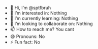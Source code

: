 - 👋 Hi, I’m @sptfbruh
- 👀 I’m interested in: Nothing
- 🌱 I’m currently learning: Nothing
- 💞️ I’m looking to collaborate on: Nothing
- 📫 How to reach me? You cant
- 😄 Pronouns: No
- ⚡ Fun fact: No

<!---
sptfbruh/sptfbruh is a ✨ special ✨ repository because its `README.md` (this file) appears on your GitHub profile.
You can click the Preview link to take a look at your changes.
--->
